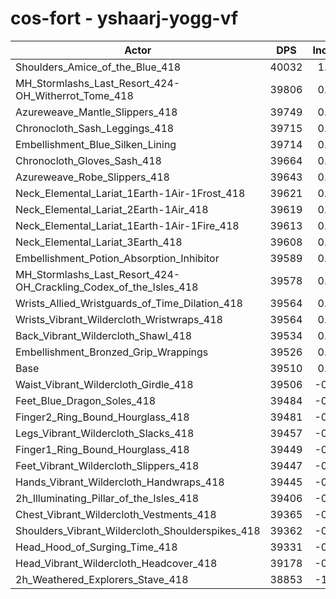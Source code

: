 # cos-fort - yshaarj-yogg-vf
| Actor | DPS | Increase |
|---|:---:|:---:|
|Shoulders_Amice_of_the_Blue_418|40032|1.32%|
|MH_Stormlashs_Last_Resort_424-OH_Witherrot_Tome_418|39806|0.75%|
|Azureweave_Mantle_Slippers_418|39749|0.60%|
|Chronocloth_Sash_Leggings_418|39715|0.52%|
|Embellishment_Blue_Silken_Lining|39714|0.52%|
|Chronocloth_Gloves_Sash_418|39664|0.39%|
|Azureweave_Robe_Slippers_418|39643|0.34%|
|Neck_Elemental_Lariat_1Earth-1Air-1Frost_418|39621|0.28%|
|Neck_Elemental_Lariat_2Earth-1Air_418|39619|0.28%|
|Neck_Elemental_Lariat_1Earth-1Air-1Fire_418|39613|0.26%|
|Neck_Elemental_Lariat_3Earth_418|39608|0.25%|
|Embellishment_Potion_Absorption_Inhibitor|39589|0.20%|
|MH_Stormlashs_Last_Resort_424-OH_Crackling_Codex_of_the_Isles_418|39578|0.17%|
|Wrists_Allied_Wristguards_of_Time_Dilation_418|39564|0.14%|
|Wrists_Vibrant_Wildercloth_Wristwraps_418|39564|0.14%|
|Back_Vibrant_Wildercloth_Shawl_418|39534|0.06%|
|Embellishment_Bronzed_Grip_Wrappings|39526|0.04%|
|Base|39510|0.00%|
|Waist_Vibrant_Wildercloth_Girdle_418|39506|-0.01%|
|Feet_Blue_Dragon_Soles_418|39484|-0.07%|
|Finger2_Ring_Bound_Hourglass_418|39481|-0.07%|
|Legs_Vibrant_Wildercloth_Slacks_418|39457|-0.13%|
|Finger1_Ring_Bound_Hourglass_418|39449|-0.15%|
|Feet_Vibrant_Wildercloth_Slippers_418|39447|-0.16%|
|Hands_Vibrant_Wildercloth_Handwraps_418|39445|-0.16%|
|2h_Illuminating_Pillar_of_the_Isles_418|39406|-0.26%|
|Chest_Vibrant_Wildercloth_Vestments_418|39365|-0.37%|
|Shoulders_Vibrant_Wildercloth_Shoulderspikes_418|39362|-0.37%|
|Head_Hood_of_Surging_Time_418|39331|-0.45%|
|Head_Vibrant_Wildercloth_Headcover_418|39178|-0.84%|
|2h_Weathered_Explorers_Stave_418|38853|-1.66%|

